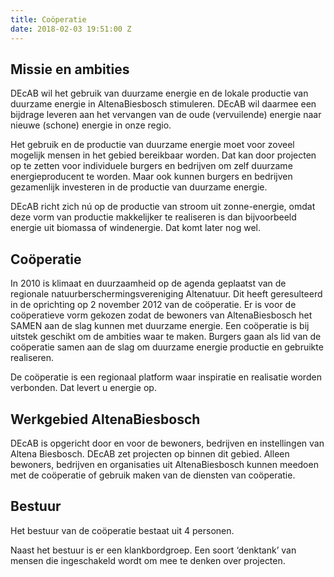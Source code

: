 ```yaml
---
title: Coöperatie
date: 2018-02-03 19:51:00 Z
---
```


## Missie en ambities
DEcAB wil het gebruik van duurzame energie en de lokale productie van duurzame energie in AltenaBiesbosch stimuleren. DEcAB wil daarmee een bijdrage leveren aan het vervangen van de oude (vervuilende) energie naar nieuwe (schone) energie in onze regio.

Het gebruik en de productie van duurzame energie moet voor zoveel mogelijk mensen in het gebied bereikbaar worden. Dat kan door projecten op te zetten voor individuele burgers en bedrijven om zelf duurzame energieproducent te worden. Maar ook kunnen burgers en bedrijven gezamenlijk investeren in de productie van duurzame energie.

DEcAB richt zich nú op de productie van stroom uit zonne-energie, omdat deze vorm van productie makkelijker te realiseren is dan bijvoorbeeld energie uit biomassa of windenergie. Dat komt later nog wel.

## Coöperatie
In 2010 is klimaat en duurzaamheid op de agenda geplaatst van de regionale natuurberschermingsvereniging Altenatuur. Dit heeft geresulteerd in de oprichting op 2 november 2012 van de coöperatie. Er is voor de coöperatieve vorm gekozen zodat de bewoners van AltenaBiesbosch het SAMEN aan de slag kunnen met duurzame energie. Een coöperatie is bij uitstek geschikt om de ambities waar te maken. Burgers gaan als lid van de coöperatie samen aan de slag om duurzame energie productie en gebruikte realiseren.

De coöperatie is een regionaal platform waar inspiratie en realisatie worden verbonden. Dat levert u energie op.


## Werkgebied AltenaBiesbosch
DEcAB is opgericht door en voor de bewoners, bedrijven en instellingen van Altena Biesbosch. DEcAB zet projecten op binnen dit gebied. Alleen bewoners, bedrijven en organisaties uit AltenaBiesbosch kunnen meedoen met de coöperatie of gebruik maken van de diensten van coöperatie.

## Bestuur
Het bestuur van de coöperatie bestaat uit 4 personen.

Naast het bestuur is er een klankbordgroep. Een soort ‘denktank’ van mensen die ingeschakeld wordt om mee te denken over projecten.